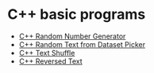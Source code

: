 # C++ basic programs
* [C++ Random Number Generator](/cpp_random_number_generator)
* [C++ Random Text from Dataset Picker](/cpp_random_text_from_dataset)
* [C++ Text Shuffle](/cpp_text_shuffle)
* [C++ Reversed Text](/cpp_reversed_text)